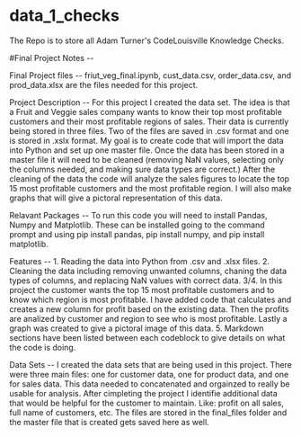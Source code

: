 # data_1_checks
The Repo is to store all Adam Turner's CodeLouisville Knowledge Checks.

#Final Project Notes -- 

Final Project files -- friut_veg_final.ipynb, cust_data.csv, order_data.csv, and prod_data.xlsx are the files needed for this project.

Project Description -- For this project I created the data set. The idea is that a Fruit and Veggie sales company wants to know their top most profitable customers and their most profitable regions of sales. Their data is currently being stored in three files. Two of the files are saved in .csv format and one is stored in .xslx format. My goal is to create code that will import the data into Python and set up one master file. Once the data has been stored in a master file it will need to be cleaned (removing NaN values, selecting only the columns needed, and making sure data types are correct.) After the cleaning of the data the code will analyze the sales figures to locate the top 15 most profitable customers and the most profitable region. I will also make graphs that will give a pictoral representation of this data.

Relavant Packages -- To run this code you will need to install Pandas, Numpy and Matplotlib. These can be installed going to the command prompt and using pip install pandas, pip install numpy, and pip install matplotlib.

Features -- 1. Reading the data into Python from .csv and .xlsx files. 2. Cleaning the data including removing unwanted columns, chaning the data types of columns, and replacing NaN values with correct data. 3/4. In this project the customer wants the top 15 most profitable customers and to know which region is most profitable. I have added code that calculates and creates a new column for profit based on the existing data. Then the profits are analized by customer and region to see who is most profitable. Lastly a graph was created to give a pictoral image of this data. 5. Markdown sections have been listed between each codeblock to give details on what the code is doing.

Data Sets -- I created the data sets that are being used in this project. There were three main files: one for customer data, one for product data, and one for sales data. This data needed to concatenated and orgainzed to really be usable for analysis. After cimpleting the project I identifie additional data that would be helpful for the customer to maintain. Like: profit on all sales, full name of customers, etc. The files are stored in the final_files folder and the master file that is created gets saved here as well.

